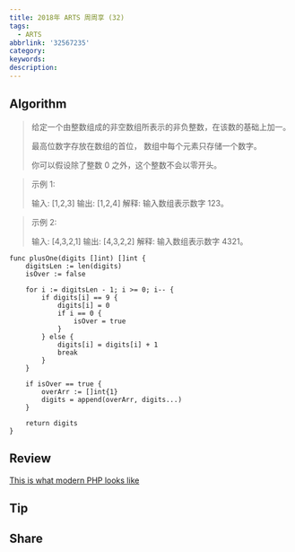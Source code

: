 ```yaml
---
title: 2018年 ARTS 周周享 (32)
tags:
  - ARTS
abbrlink: '32567235'
category:
keywords:
description:
---
```


## Algorithm

> 给定一个由整数组成的非空数组所表示的非负整数，在该数的基础上加一。
> 
> 最高位数字存放在数组的首位， 数组中每个元素只存储一个数字。
> 
> 你可以假设除了整数 0 之外，这个整数不会以零开头。

> 示例 1:
>
> 输入: [1,2,3]
> 输出: [1,2,4]
> 解释: 输入数组表示数字 123。

> 示例 2:
>
> 输入: [4,3,2,1]
> 输出: [4,3,2,2]
> 解释: 输入数组表示数字 4321。

```golang
func plusOne(digits []int) []int {
    digitsLen := len(digits)
    isOver := false
    
    for i := digitsLen - 1; i >= 0; i-- {
        if digits[i] == 9 {
            digits[i] = 0
            if i == 0 {
                isOver = true
            }
        } else {
            digits[i] = digits[i] + 1
            break
        }
    }
    
    if isOver == true {
        overArr := []int{1}
        digits = append(overArr, digits...)
    }
    
    return digits
}
```

## Review

[This is what modern PHP looks like](#https://medium.freecodecamp.org/this-is-what-modern-php-looks-like-769192a1320)


## Tip

## Share

